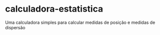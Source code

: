 # calculadora-estatistica
Uma calculadora simples para calcular medidas de posição e medidas de dispersão
